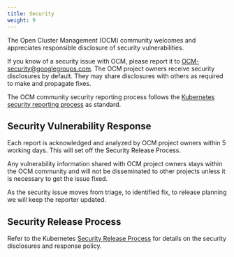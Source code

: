 ```yaml
---
title: Security
weight: 9
---
```


The Open Cluster Management (OCM) community welcomes and appreciates responsible disclosure of security vulnerabilities.

If you know of a security issue with OCM, please report it to [OCM-security@googlegroups.com](mailto:OCM-security@googlegroups.com).
The OCM project owners receive security disclosures by default.
They may share disclosures with others as required to make and propagate fixes.

The OCM community security reporting process follows the
[Kubernetes security reporting process](https://kubernetes.io/docs/reference/issues-security/security/)
as standard.

## Security Vulnerability Response

Each report is acknowledged and analyzed by OCM project owners within 5 working days.
This will set off the Security Release Process.

Any vulnerability information shared with OCM project owners stays within the OCM community
and will not be disseminated to other projects unless it is necessary to get the issue fixed.

As the security issue moves from triage, to identified fix, to release planning we will keep the reporter updated.

## Security Release Process

Refer to the Kubernetes
[Security Release Process](https://github.com/kubernetes/committee-security-response/blob/main/security-release-process.md)
for details on the security disclosures and response policy.
